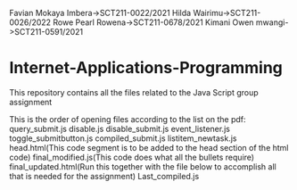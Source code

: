 Favian Mokaya Imbera->SCT211-0022/2021
Hilda Wairimu->SCT211-0026/2022
Rowe Pearl Rowena->SCT211-0678/2021
Kimani Owen mwangi->SCT211-0591/2021
# Internet-Applications-Programming
This repository contains all the files related to the Java Script group assignment

This is the order of opening files according to the list on the pdf:
query_submit.js
disable.js
disable_submit.js
event_listener.js
toggle_submitbutton.js
compiled_submit.js
listitem_newtask.js
head.html(This code segment is to be added to the head section of the html code)
final_modified.js(This code does what all the bullets require)
final_updated.html(Run this together with the file below to accomplish all that is needed for the assignment)
Last_compiled.js
